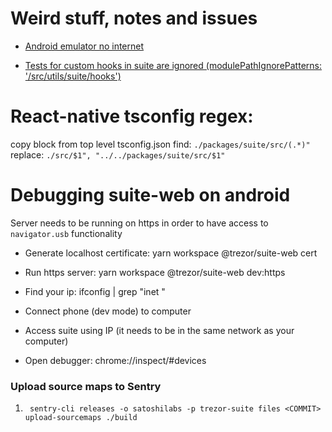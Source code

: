 # Weird stuff, notes and issues

-   [Android emulator no internet](https://stackoverflow.com/questions/42736038/android-emulator-not-able-to-access-the-internet)

-   [Tests for custom hooks in suite are ignored (modulePathIgnorePatterns: '<rootDir>/src/utils/suite/hooks')](./packages/suite/jest.config.js)

# React-native tsconfig regex:

copy block from top level tsconfig.json
find: `./packages/suite/src/(.*)"`
replace: `./src/$1", "../../packages/suite/src/$1"`

# Debugging suite-web on android

Server needs to be running on https in order to have access to `navigator.usb` functionality

-   Generate localhost certificate:
    yarn workspace @trezor/suite-web cert

-   Run https server:
    yarn workspace @trezor/suite-web dev:https

-   Find your ip:
    ifconfig | grep "inet "

-   Connect phone (dev mode) to computer
-   Access suite using IP (it needs to be in the same network as your computer)
-   Open debugger:
    chrome://inspect/#devices

### Upload source maps to Sentry

1. ` sentry-cli releases -o satoshilabs -p trezor-suite files <COMMIT> upload-sourcemaps ./build`
